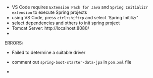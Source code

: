 * VS Code requires `Extension Pack for Java` and `Spring Initializr extension` to execute Spring projects
* using VS Code, press `ctrl+shift+p` and select 'Spring Initilizr'
* select dependencies and others to init spring project
* Tomcat Server: http://localhost:8080/
* 


ERRORS: 
* Failed to determine a suitable driver
- comment out `spring-boot-starter-data-jpa` in `pom.xml` file
*